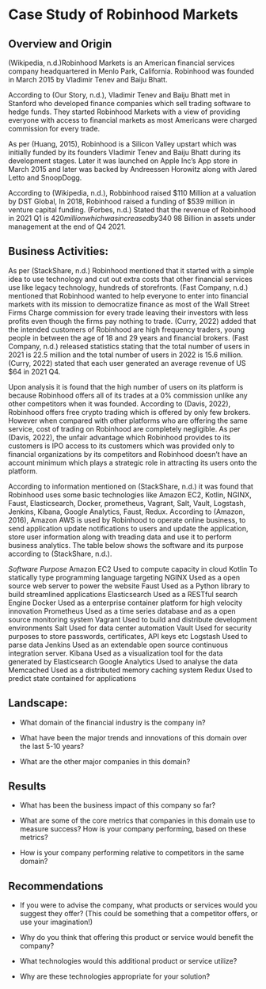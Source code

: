 # Case Study of Robinhood Markets

## Overview and Origin

(Wikipedia, n.d.)Robinhood Markets is an American financial services company headquartered in Menlo Park, California. Robinhood was founded in March 2015 by Vladimir Tenev and Baiju Bhatt. 

According to (Our Story, n.d.), Vladimir Tenev and Baiju Bhatt met in Stanford who developed finance companies which sell trading software to hedge funds. They started Robinhood Markets with a view of providing everyone with access to financial markets as most Americans were charged commission for every trade. 

As per (Huang, 2015), Robinhood is a Silicon Valley upstart which was initially funded by its founders Vladimir Tenev and Baiju Bhatt during its development stages. Later it was launched on Apple Inc’s App store in March 2015 and later was backed by Andreessen Horowitz along with Jared Letto and SnoopDogg.  

According to (Wikipedia, n.d.), Robbinhood raised $110 Million at a valuation by DST Global, In 2018, Robinhood raised a funding of $539 million in venture capital funding. 
(Forbes, n.d.) Stated that the revenue of Robinhood in 2021 Q1 is $420 million which was increased by 340% compared to previous year. Robinhood declared that it has US$ 98 Billion in assets under management at the end of Q4 2021.

## Business Activities:

As per (StackShare, n.d.) Robinhood mentioned that it started with a simple idea to use technology and cut out extra costs that other financial services use like legacy technology, hundreds of storefronts. 
(Fast Company, n.d.) mentioned that Robinhood wanted to help everyone to enter into financial markets with its mission to democratize finance as most of the Wall Street Firms Charge commission for every trade leaving their investors with less profits even though the firms pay nothing to trade. 
 (Curry, 2022) added that the intended customers of Robinhood are high frequency traders, young people in between the age of 18 and 29 years and financial brokers. (Fast Company, n.d.) released statistics stating that the total number of users in 2021 is 22.5 million and the total number of users in 2022 is 15.6 million. (Curry, 2022) stated that each user generated an average revenue of US $64 in 2021 Q4. 

Upon analysis it is found that the high number of users on its platform is because Robinhood offers all of its trades at a 0% commission unlike any other competitors when it was founded. 
According to (Davis, 2022), Robinhood offers  free crypto trading which is offered by only few brokers. However when compared with other platforms who are offering the same service, cost of trading on Robinhood are completely negligible. As per (Davis, 2022), the unfair advantage which Robinhood provides to its customers is IPO access to its customers which was provided only to financial organizations by its competitors and Robinhood doesn’t have an account minimum which plays a strategic role in attracting its users onto the platform. 

According to information mentioned on (StackShare, n.d.) it was found that Robinhood uses some basic technologies like Amazon EC2, Kotlin, NGINX, Faust, Elasticsearch, Docker, prometheus, Vagrant, Salt, Vault, Logstash, Jenkins, Kibana, Google Analytics, Faust, Redux. 
According to (Amazon, 2016), Amazon AWS is used by Robinhood to operate online business, to send application update notifications to users and update the application, store user information along with treading data and use it to perform business analytics.
The table below shows the software and its purpose according to (StackShare, n.d.). 

*Software* 
*Purpose*
Amazon EC2
Used to compute capacity in cloud
Kotlin
To statically type programming language targeting
NGINX
Used as a open source web server to power the website
Faust
Used as a Python library to build streamlined applications
Elasticsearch
Used as a RESTful search Engine
Docker
Used as a enterprise container platform for high velocity innovation
Prometheus
Used as a time series database and as a open source monitoring system
Vagrant
Used to build and distribute development environments
Salt
Used for data center automation
Vault
Used for security purposes to store passwords, certificates, API keys etc
Logstash
Used to parse data
Jenkins
Used as an extendable open source continuous integration server.
Kibana
Used as a visualization tool for the data generated by Elasticsearch
Google Analytics
Used to analyse the data 
Memcached
Used as a distributed memory caching system
Redux
Used to predict state contained for applications

 


## Landscape:

* What domain of the financial industry is the company in?

* What have been the major trends and innovations of this domain over the last 5-10 years?

* What are the other major companies in this domain?


## Results

* What has been the business impact of this company so far?

* What are some of the core metrics that companies in this domain use to measure success? How is your company performing, based on these metrics?

* How is your company performing relative to competitors in the same domain?


## Recommendations

* If you were to advise the company, what products or services would you suggest they offer? (This could be something that a competitor offers, or use your imagination!)

* Why do you think that offering this product or service would benefit the company?

* What technologies would this additional product or service utilize?

* Why are these technologies appropriate for your solution?




